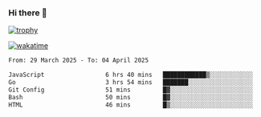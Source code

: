 ### Hi there 👋

[![trophy](https://github-profile-trophy.vercel.app/?username=cxnky&theme=dracula)](https://github.com/ryo-ma/github-profile-trophy)

[![wakatime](https://wakatime.com/badge/user/1c39c599-5497-41b9-a5be-2c4676e7fd23.svg)](https://wakatime.com/@1c39c599-5497-41b9-a5be-2c4676e7fd23)
<!--START_SECTION:waka-->

```txt
From: 29 March 2025 - To: 04 April 2025

JavaScript                 6 hrs 40 mins   ████████████▒░░░░░░░░░░░░   48.90 %
Go                         3 hrs 54 mins   ███████░░░░░░░░░░░░░░░░░░   28.64 %
Git Config                 51 mins         █▓░░░░░░░░░░░░░░░░░░░░░░░   06.28 %
Bash                       50 mins         █▓░░░░░░░░░░░░░░░░░░░░░░░   06.14 %
HTML                       46 mins         █▒░░░░░░░░░░░░░░░░░░░░░░░   05.69 %
```

<!--END_SECTION:waka-->
